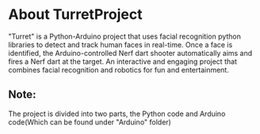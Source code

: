 # About TurretProject
"Turret" is a Python-Arduino project that uses facial recognition python libraries to detect and track human faces in real-time.
Once a face is identified, the Arduino-controlled Nerf dart shooter automatically aims and fires a Nerf dart at the target. 
An interactive and engaging project that combines facial recognition and robotics for fun and entertainment.

## Note:
The project is divided into two parts, the Python code and Arduino code(Which can be found under "Arduino" folder)
